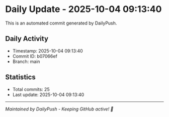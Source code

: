 # Daily Update - 2025-10-04 09:13:40

This is an automated commit generated by DailyPush.

## Daily Activity
- Timestamp: 2025-10-04 09:13:40
- Commit ID: b07066ef
- Branch: main

## Statistics
- Total commits: 25
- Last update: 2025-10-04 09:13:40

---
*Maintained by DailyPush - Keeping GitHub active! 🚀*
